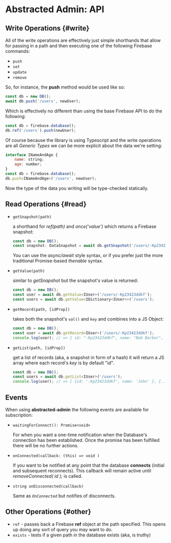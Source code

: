 # Abstracted Admin: API

## Write Operations {#write}

All of the write operations are effectively just simple shorthands that allow for passing in a path and then executing one of the following Firebase commands:

- `push` 
- `set`
- `update`
- `remove`

So, for instance, the **push** method would be used like so:

```js
const db = new DB();
await db.push('/users', newUser);
```

Which is effectively no different than using the base Firebase API to do the following:

```js
const db = firebase.database();
db.ref('/users').push(newUser);
```

Of course because the library is using Typescript and the write operations are all _Generic Types_ we can be more explicit about the data we're setting:
```js
interface INameAndAge {
    name: string;
    age: number;
}
const db = firebase.database();
db.push<INameAndAge>('/users', newUser);
```

Now the type of the data you writing will be type-checked statically. 

## Read Operations {#read}

- `getSnapshot(path)` 

    a shorthand for _ref(path)_ and _once('value')_ which returns a Firebase snapshot:

    ```js
    const db = new DB();
    const snapshot: DataSnapshot = await db.getSnapshot('/users/-Kp23423ddkf');
    ```

    You can use the _async/await_ style syntax, or if you prefer just the more traditional Promise-based _thenable_ syntax.

- `getValue(path)` 

    similar to _getSnapshot_ but the snapshot's value is returned:

    ```js
    const db = new DB();
    const user = await db.getValue<IUser>('/users/-Kp23423ddkf');
    const users = await db.getValue<IDictionary<IUser>>('/users');
    ```

- `getRecord(path, [idProp])`

    takes both the snapshot's `val()` and `key` and combines into a JS Object:

    ```js
    const db = new DB();
    const user = await db.getRecord<IUser>('/users/-Kp23423ddkf');
    console.log(user); // => { id: "-Kp23423ddkf", name: "Bob Barker", ... }
    ```

- `getList(path, [idProp])` 

    get a list of records (aka, a snapshot in form of a hash) it will return a JS array where each record's _key_ is by default "id".

    ```js
    const db = new DB();
    const users = await db.getList<IUser>('/users');
    console.log(user); // => [ {id: '-Kp23423ddkf', name: 'John' }, {...}, {...} ]
    ```

## Events

When using **abstracted-admin** the following events are available for subscription:

- `waitingForConnect(): Promise<void>`

    For when you want a one-time notification when the Database's connection has been established. Once the promise has been fulfilled there will be no further actions.


- `onConnected(callback: (this) => void )`

    If you want to be notified at any point that the database **connects** (initial and subsequent reconnects). This callback will remain active until _removeConnected( id );_ is called.

- `string onDisconnected(callback)` 

    Same as _`OnConnected`_ but notifies of disconnects.


## Other Operations {#other}

- `ref` - passes back a Firebase **ref** object at the path specified. This opens up doing any sort of query you may want to do.
- `exists` - tests if a given path in the database exists (aka, is truthy)
